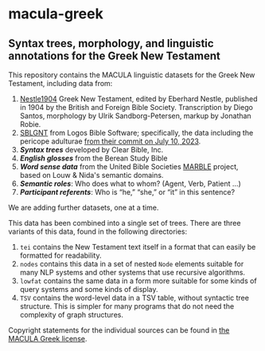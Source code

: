 # macula-greek
## Syntax trees, morphology, and linguistic annotations for the Greek New Testament

This repository contains the MACULA linguistic datasets for the Greek New Testament, including data from:

1. [Nestle1904](https://github.com/biblicalhumanities/Nestle1904) Greek New Testament, edited by Eberhard Nestle, published in 1904 by the British and Foreign Bible Society. Transcription by Diego Santos, morphology by Ulrik Sandborg-Petersen, markup by Jonathan Robie.
2. [SBLGNT](https://github.com/LogosBible/SBLGNT) from Logos Bible Software; specifically, the data including the pericope adulturae [from their commit on July 10, 2023](https://github.com/LogosBible/SBLGNT/commit/736fdc76158950c3d04b949b7e013ca14305145a).
3. **_Syntax trees_** developed by Clear Bible, Inc.
4. **_English glosses_** from the Berean Study Bible
5. **_Word sense data_** from the United Bible Societies [MARBLE](https://semanticdictionary.org/) project, based on Louw & Nida's semantic domains.
6. **_Semantic roles_**: Who does what to whom? (Agent, Verb, Patient …)
7. **_Participant referents_**: Who is “he,” “she,” or “it” in this sentence?

We are adding further datasets, one at a time.

This data has been combined into a single set of trees.  There are three variants of this data, found in the following directories:

1. `tei` contains the New Testament text itself in a format that can easily be formatted for readability.
2. `nodes` contains this data in a set of nested `Node` elements suitable for many NLP systems and other systems that use recursive algorithms.
3. `lowfat` contains the same data in a form more suitable for some kinds of query systems and some kinds of display.
4. `TSV` contains the word-level data in a TSV table, without syntactic tree structure.  This is simpler for many programs that do not need the complexity of graph structures.

Copyright statements for the individual sources can be found in [the MACULA Greek license](LICENSE.md).
